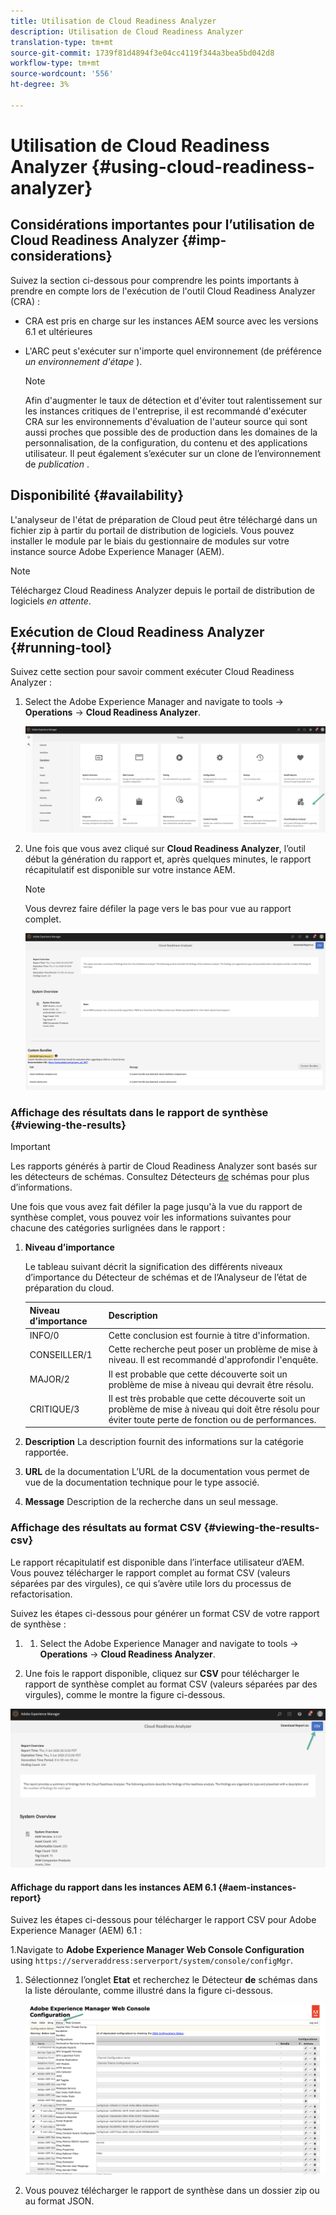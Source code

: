 ```yaml
---
title: Utilisation de Cloud Readiness Analyzer
description: Utilisation de Cloud Readiness Analyzer
translation-type: tm+mt
source-git-commit: 1739f81d4894f3e04cc4119f344a3bea5bd042d8
workflow-type: tm+mt
source-wordcount: '556'
ht-degree: 3%

---
```



# Utilisation de Cloud Readiness Analyzer {#using-cloud-readiness-analyzer}

## Considérations importantes pour l’utilisation de Cloud Readiness Analyzer {#imp-considerations}

Suivez la section ci-dessous pour comprendre les points importants à prendre en compte lors de l&#39;exécution de l&#39;outil Cloud Readiness Analyzer (CRA) :

* CRA est pris en charge sur les instances AEM source avec les versions 6.1 et ultérieures
* L&#39;ARC peut s&#39;exécuter sur n&#39;importe quel environnement (de préférence *un environnement d&#39;étape* ).

   >[!NOTE]
   >Afin d&#39;augmenter le taux de détection et d&#39;éviter tout ralentissement sur les instances critiques de l&#39;entreprise, il est recommandé d&#39;exécuter CRA sur les environnements d&#39;évaluation de l&#39;auteur source qui sont aussi proches que possible des  de production dans les domaines de la personnalisation, de la configuration, du contenu et des applications utilisateur. Il peut également s’exécuter sur un clone de l’environnement de *publication* .

## Disponibilité {#availability}

L&#39;analyseur de l&#39;état de préparation de Cloud peut être téléchargé dans un fichier zip à partir du portail de distribution de logiciels. Vous pouvez installer le module par le biais du gestionnaire de modules sur votre instance source Adobe Experience Manager (AEM).

>[!NOTE]
>Téléchargez Cloud Readiness Analyzer depuis le portail de distribution de logiciels *en attente*.

## Exécution de Cloud Readiness Analyzer {#running-tool}

Suivez cette section pour savoir comment exécuter Cloud Readiness Analyzer :

1. Select the Adobe Experience Manager and navigate to tools -> **Operations** -> **Cloud Readiness Analyzer**.

   ![image](/help/move-to-cloud-service/cloud-readiness-analyzer/assets/cra-1.png)

1. Une fois que vous avez cliqué sur **Cloud Readiness Analyzer**, l’outil début la génération du rapport et, après quelques minutes, le rapport récapitulatif est disponible sur votre instance AEM.

   >[!NOTE]
   >Vous devrez faire défiler la page vers le bas pour vue au rapport complet.

   ![image](/help/move-to-cloud-service/cloud-readiness-analyzer/assets/cra-2.png)

### Affichage des résultats dans le rapport de synthèse {#viewing-the-results}

>[!IMPORTANT]
>Les rapports générés à partir de Cloud Readiness Analyzer sont basés sur les détecteurs de schémas. Consultez Détecteurs [de](https://docs.adobe.com/content/help/en/experience-manager-65/deploying/upgrading/pattern-detector.html) schémas pour plus d’informations.

Une fois que vous avez fait défiler la page jusqu&#39;à la vue du rapport de synthèse complet, vous pouvez voir les informations suivantes pour chacune des catégories surlignées dans le rapport :

1. **Niveau d’importance**

   Le tableau suivant décrit la signification des différents niveaux d’importance du Détecteur de schémas et de l’Analyseur de l’état de préparation du cloud.

   | Niveau d’importance | Description |
   |--- |--- |
   | INFO/0 | Cette conclusion est fournie à titre d&#39;information. |
   | CONSEILLER/1 | Cette recherche peut poser un problème de mise à niveau. Il est recommandé d&#39;approfondir l&#39;enquête. |
   | MAJOR/2 | Il est probable que cette découverte soit un problème de mise à niveau qui devrait être résolu. |
   | CRITIQUE/3 | Il est très probable que cette découverte soit un problème de mise à niveau qui doit être résolu pour éviter toute perte de fonction ou de performances. |

1. **Description** La description fournit des informations sur la catégorie rapportée.

1. **URL** de la documentation L’URL de la documentation vous permet de vue de la documentation technique pour le type associé.

1. **Message** Description de la recherche dans un seul message.

### Affichage des résultats au format CSV {#viewing-the-results-csv}

Le rapport récapitulatif est disponible dans l’interface utilisateur d’AEM. Vous pouvez télécharger le rapport complet au format CSV (valeurs séparées par des virgules), ce qui s’avère utile lors du processus de refactorisation.

Suivez les étapes ci-dessous pour générer un format CSV de votre rapport de synthèse :

1. 
   1. Select the Adobe Experience Manager and navigate to tools -> **Operations** -> **Cloud Readiness Analyzer**.

1. Une fois le rapport disponible, cliquez sur **CSV** pour télécharger le rapport de synthèse complet au format CSV (valeurs séparées par des virgules), comme le montre la figure ci-dessous.

![image](/help/move-to-cloud-service/cloud-readiness-analyzer/assets/cra-3.png)


#### Affichage du rapport dans les instances AEM 6.1 {#aem-instances-report}

Suivez les étapes ci-dessous pour télécharger le rapport CSV pour Adobe Experience Manager (AEM) 6.1 :

1.Navigate to **Adobe Experience Manager Web Console
Configuration** using `https://serveraddress:serverport/system/console/configMgr`.

1. Sélectionnez l’onglet **Etat** et recherchez le Détecteur **de** schémas dans la liste déroulante, comme illustré dans la figure ci-dessous.

   ![image](/help/move-to-cloud-service/cloud-readiness-analyzer/assets/cra-4.png)

1. Vous pouvez télécharger le rapport de synthèse dans un dossier zip ou au format JSON.



